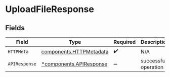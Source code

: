 # UploadFileResponse


## Fields

| Field                                                              | Type                                                               | Required                                                           | Description                                                        |
| ------------------------------------------------------------------ | ------------------------------------------------------------------ | ------------------------------------------------------------------ | ------------------------------------------------------------------ |
| `HTTPMeta`                                                         | [components.HTTPMetadata](../../models/components/httpmetadata.md) | :heavy_check_mark:                                                 | N/A                                                                |
| `APIResponse`                                                      | [*components.APIResponse](../../models/components/apiresponse.md)  | :heavy_minus_sign:                                                 | successful operation                                               |